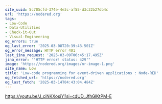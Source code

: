 ```yaml
---
site_uuid: 5c705cfd-374e-4e3c-af55-d3c32b27db4c
url: 'https://nodered.org'
tags:
- Low-Code
- Data-Utilities
- Check-it-Out
- Visual-Engineering
og_errors: true
og_last_error: '2025-03-08T20:39:43.501Z'
og_error_message: HTTP error 401
last_jina_request: '2025-03-09T06:45:17.495Z'
jina_error: "'HTTP error! status: 429'"
image: 'https://nodered.org/images/nr-image-1.png'
site_name: Low
title: 'Low-code programming for event-driven applications : Node-RED'
og_fetched_url: 'https://nodered.org'
og_last_fetch: '2025-03-14T04:43:04.484Z'
---
```


https://youtu.be/J_ciNKXosiY?si=cdUD_JfhGlKtPM-E
